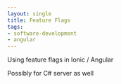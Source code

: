 ```yaml
---
layout: single
title: Feature Flags
tags:
- software-development
- angular
---
```


Using feature flags in Ionic / Angular

Possibly for C# server as well

